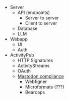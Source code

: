 - Server
    - API (endpoints)
        - Server to server
        - Client to server
    - Database
    - LLM
- Webapp
    - UI
    - Auth
- ActivityPub
    - HTTP Signatures
    - ActivtyStreams
    - OAuth
    - [Mastodon compliance](https://docs.joinmastodon.org/)
        - Webfigner
        - Microformats (???)
        - Bearcaps
